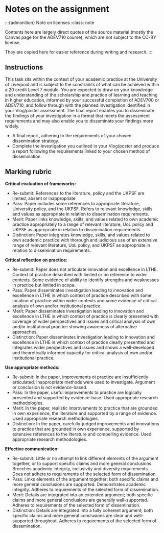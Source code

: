 # Notes on the assignment

:::{admonition} Note on licenses
:class: note

Contents here are largely direct quotes of the source material (mostly the
Canvas page for the ADEV710 course), which are not subject to the CC-BY
license.

They are copied here for easier reference during writing and research.
:::

## Instructions

This task sits within the context of your academic practice at the University
of Liverpool and is subject to the constraints of what can be achieved within a
20 credit Level 7 module. You are expected to draw on your knowledge and
understanding of the scholarship and practice of learning and teaching in
higher education, informed by your successful completion of ADEV700 or ADEV710,
and follow through with the planned investigation identified in your
Vlog/poster assessment. The final report enables you to disseminate the
findings of your investigation in a format that meets the assessment
requirements and may also enable you to disseminate your findings more widely.

* A final report, adhering to the requirements of your chosen dissemination
  strategy.
* Complete the investigation you outlined in your Vlog/poster and produce a
  report following the requirements linked to your chosen method of
  dissemination.

## Marking rubric

**Critical evaluation of frameworks:**

* Re-submit: References to the literature, policy and the UKPSF are limited, absent or inappropriate
* Pass: Paper includes some references to appropriate literature, University policy, and the UKPSF. Refers to relevant knowledge, skills and values as appropriate in relation to dissemination requirements.
* Merit: Paper links knowledge, skills, and values related to own academic practice appropriately to a range of relevant literature, UoL policy and UKPSF as appropriate in relation to dissemination requirements.
* Distinction: Paper integrates knowledge, skills, and values related to own academic practice with thorough and judicious use of an extensive range of relevant literature, UoL policy, and UKPSF as appropriate in relation to dissemination requirements.

**Critical reflection on practice:**

* Re-submit: Paper does not articulate innovation and excellence in LTHE. Context of practice described with limited or no reference to wider contexts. Some evidence of ability to identify strengths and weaknesses in practice but limited in scope.
* Pass: Paper disseminates investigation leading to innovation and excellence in LTHE in which context of practice described with some location of practice within wider contexts and some evidence of critical analysis of own and/or institutional practice.
* Merit: Paper disseminates investigation leading to innovation and excellence in LTHE in which context of practice is clearly presented with coverage of wider perspectives and issues and critical analysis of own and/or institutional practice showing awareness of alternative approaches.
* Distinction: Paper disseminates investigation leading to innovation and excellence in LTHE in which context of practice clearly presentted and integrates wider perspectives and issues and shows a well-developed and theoretically informed capacity for critical analysis of own and/or institutional practice.

**Use appropriate methods:**

* Re-submit: In the paper, improvements ot practice are insufficiently articulated. Inappropriate methods were used to investigate. Argument or conclusion is not evidence-based.
* Pass: In the paper, useful improvements to practice are logically presented and supported by evidence-base. Used appropriate research methodologies.
* Merit: In the paper, realistic improvements to practice that are grounded in own experience, the literature and supported by a range of evidence. Used appropriate research methodologies.
* Distinction: In the paper, carefully-judged improvements and innovations to practice that are grounded in own experience, supported by extensive references to the literature and compelling evidence. Used appropriate research methodologies.

**Effective communication:**

* Re-submit: Little or no attempt to link different elements of the argument together, or to support specific claims and more general conclusions. Breeches academic integrity, inclusivity and diversity requirements. Does not adhere to requirements of the selected form of dissemination.
* Pass: Links elements of the argument together; both specific claims and more general conclusions are supported. Demonstrates academic integrity. Adheres to requirements of the selected form of dissemination.
* Merit: Details are integrated into an extended argument; both specific claims and more general conclusions are generally well-supported. Adheres to requirements of the selected form of dissemination.
* Distinction: Details are integrated into a fully coherent argument; both specific claims and more general conclusions are clear and well-supported throughout. Adheres to requirements of the selected form of dissemination.
